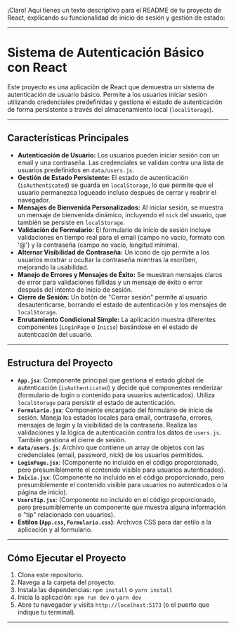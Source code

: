 ¡Claro! Aquí tienes un texto descriptivo para el README de tu proyecto de React, explicando su funcionalidad de inicio de sesión y gestión de estado:

---

# Sistema de Autenticación Básico con React

Este proyecto es una aplicación de React que demuestra un sistema de autenticación de usuario básico. Permite a los usuarios iniciar sesión utilizando credenciales predefinidas y gestiona el estado de autenticación de forma persistente a través del almacenamiento local (`localStorage`).

---

## Características Principales

* **Autenticación de Usuario:** Los usuarios pueden iniciar sesión con un email y una contraseña. Las credenciales se validan contra una lista de usuarios predefinidos en `data/users.js`.
* **Gestión de Estado Persistente:** El estado de autenticación (`isAuthenticated`) se guarda en `localStorage`, lo que permite que el usuario permanezca logueado incluso después de cerrar y reabrir el navegador.
* **Mensajes de Bienvenida Personalizados:** Al iniciar sesión, se muestra un mensaje de bienvenida dinámico, incluyendo el `nick` del usuario, que también se persiste en `localStorage`.
* **Validación de Formulario:** El formulario de inicio de sesión incluye validaciones en tiempo real para el email (campo no vacío, formato con '@') y la contraseña (campo no vacío, longitud mínima).
* **Alternar Visibilidad de Contraseña:** Un icono de ojo permite a los usuarios mostrar u ocultar la contraseña mientras la escriben, mejorando la usabilidad.
* **Manejo de Errores y Mensajes de Éxito:** Se muestran mensajes claros de error para validaciones fallidas y un mensaje de éxito o error después del intento de inicio de sesión.
* **Cierre de Sesión:** Un botón de "Cerrar sesión" permite al usuario desautenticarse, borrando el estado de autenticación y los mensajes de `localStorage`.
* **Enrutamiento Condicional Simple:** La aplicación muestra diferentes componentes (`LoginPage` o `Inicio`) basándose en el estado de autenticación del usuario.

---

## Estructura del Proyecto

* **`App.jsx`**: Componente principal que gestiona el estado global de autenticación (`isAuthenticated`) y decide qué componentes renderizar (formulario de login o contenido para usuarios autenticados). Utiliza `localStorage` para persistir el estado de autenticación.
* **`Formulario.jsx`**: Componente encargado del formulario de inicio de sesión. Maneja los estados locales para email, contraseña, errores, mensajes de login y la visibilidad de la contraseña. Realiza las validaciones y la lógica de autenticación contra los datos de `users.js`. También gestiona el cierre de sesión.
* **`data/users.js`**: Archivo que contiene un array de objetos con las credenciales (email, password, nick) de los usuarios permitidos.
* **`LoginPage.jsx`**: (Componente no incluido en el código proporcionado, pero presumiblemente el contenido visible para usuarios autenticados).
* **`Inicio.jsx`**: (Componente no incluido en el código proporcionado, pero presumiblemente el contenido visible para usuarios no autenticados o la página de inicio).
* **`UsersTip.jsx`**: (Componente no incluido en el código proporcionado, pero presumiblemente un componente que muestra alguna información o "tip" relacionado con usuarios).
* **Estilos (`App.css`, `Formulario.css`)**: Archivos CSS para dar estilo a la aplicación y al formulario.

---

## Cómo Ejecutar el Proyecto

1.  Clona este repositorio.
2.  Navega a la carpeta del proyecto.
3.  Instala las dependencias: `npm install` o `yarn install`
4.  Inicia la aplicación: `npm run dev` o `yarn dev`
5.  Abre tu navegador y visita `http://localhost:5173` (o el puerto que indique tu terminal).

---
